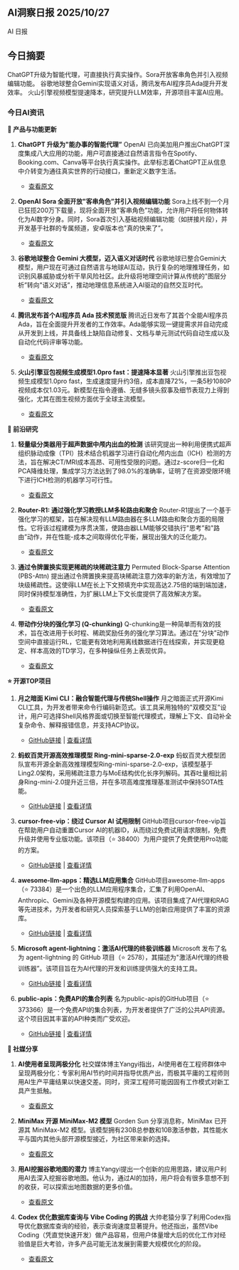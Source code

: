 ## AI洞察日报 2025/10/27

AI 日报



## 今日摘要

ChatGPT升级为智能代理，可直接执行真实操作。Sora开放客串角色并引入视频编辑功能。
谷歌地球整合Gemini实现语义对话，腾讯发布AI程序员Ada提升开发效率。
火山引擎视频模型提速降本，研究提升LLM效率，开源项目丰富AI应用。



### **今日AI资讯**

**🔄 产品与功能更新**

1.  **ChatGPT 升级为"能办事的智能代理”**
    OpenAI 已向美加用户推出ChatGPT深度集成八大应用的功能，用户可直接通过自然语言指令在Spotify、Booking.com、Canva等平台执行真实操作。此举标志着ChatGPT正从信息中介转变为通往真实世界的行动接口，重新定义数字生活。
    - [查看原文](https://www.aibase.com/zh/news/22283)

2.  **OpenAI Sora 全面开放"客串角色”并引入视频编辑功能**
    Sora上线不到一个月已狂揽200万下载量，现将全面开放"客串角色”功能，允许用户将任何物体转化为AI数字分身。同时，Sora首次引入基础视频编辑功能（如拼接片段），并开发基于社群的专属频道，安卓版本也"真的快来了”。
    - [查看原文](https://www.aibase.com/zh/news/22282)

3.  **谷歌地球整合 Gemini 大模型，迈入语义对话时代**
    谷歌地球已整合Gemini大模型，用户现在可通过自然语言与地球AI互动，执行复杂的地理推理任务，如识别风暴威胁或分析干旱风险社区。此升级将地理空间计算从传统的"图层分析”转向"语义对话”，推动地理信息系统进入AI驱动的自然交互时代。
    - [查看原文](https://www.aibase.com/zh/news/22281)

4.  **腾讯发布首个AI程序员 Ada 技术预览版**
    腾讯近日发布了其首个全能AI程序员Ada，旨在全面提升开发者的工作效率。Ada能够实现一键提需求并自动完成从开发到上线，并具备线上缺陷自动修复、文档与单元测试代码自动生成以及自动化代码评审等功能。
    - [查看原文](https://www.aibase.com/zh/news/22280)

5.  **火山引擎豆包视频生成模型1.0pro fast：提速降本显著**
    火山引擎推出豆包视频生成模型1.0pro fast，生成速度提升约3倍，成本直降72%，一条5秒1080P视频成本仅1.03元。新模型在指令遵循、无缝多镜头叙事及细节表现力上得到强化，尤其在图生视频方面优于全球主流模型。
    - [查看原文](https://www.aibase.com/zh/news/22276)

**🔬 前沿研究**

1.  **轻量级分类器用于超声数据中颅内出血的检测**
    该研究提出一种利用便携式超声组织脉动成像（TPI）技术结合机器学习进行自动化颅内出血（ICH）检测的方法，旨在解决CT/MRI成本高昂、可用性受限的问题。通过z-score归一化和PCA降维处理，集成学习方法达到了98.0%的准确率，证明了在资源受限环境下进行ICH检测的机器学习可行性。
    - [查看原文](https://arxiv.org/abs/2510.20857)

2.  **Router-R1: 通过强化学习教授LLM多轮路由和聚合**
    Router-R1提出了一个基于强化学习的框架，旨在解决现有LLM路由器在多LLM路由和聚合方面的局限性。它将该过程建模为序贯决策，使路由器LLM能够交错执行"思考”和"路由”动作，并在性能-成本之间取得优化平衡，展现出强大的泛化能力。
    - [查看原文](https://arxiv.org/abs/2506.09033)

3.  **通过令牌置换实现更稀疏的块稀疏注意力**
    Permuted Block-Sparse Attention (PBS-Attn) 提出通过令牌置换来提高块稀疏注意力效率的新方法，有效增加了块级稀疏性。这使得LLM在长上下文预填充中实现高达2.75倍的端到端加速，同时保持模型准确性，为扩展LLM上下文长度提供了高效解决方案。
    - [查看原文](https://arxiv.org/abs/2510.21270)

4.  **带动作分块的强化学习 (Q-chunking)**
    Q-chunking是一种简单而有效的技术，旨在改进用于长时程、稀疏奖励任务的强化学习算法。通过在"分块”动作空间中直接运行RL，它能更有效地利用离线数据进行在线探索，并实现更稳定、样本高效的TD学习，在多种操纵任务上表现优异。
    - [查看原文](https://arxiv.org/abs/2507.07969)

**⭐ 开源TOP项目**

1.  **月之暗面 Kimi CLI：融合智能代理与传统Shell操作**
    月之暗面正式开源Kimi CLI工具，为开发者带来命令行编码新范式。该工具采用独特的"双模交互”设计，用户可选择Shell风格界面或切换至智能代理模式，理解上下文、自动补全复杂命令、解释报错信息，并支持ACP协议。
    - [GitHub链接](https://www.aibase.com/zh/news/22278) | [查看详情](https://www.aibase.com/zh/news/22278)

2.  **蚂蚁百灵开源高效推理模型 Ring-mini-sparse-2.0-exp**
    蚂蚁百灵大模型团队宣布开源全新高效推理模型Ring-mini-sparse-2.0-exp，该模型基于Ling2.0架构，采用稀疏注意力与MoE结构优化长序列解码。其吞吐量相比前身Ring-mini-2.0提升近三倍，并在多项高难度推理基准测试中保持SOTA性能。
    - [GitHub链接](https://www.aibase.com/zh/news/22279) | [查看详情](https://www.aibase.com/zh/news/22279)

3.  **cursor-free-vip：绕过 Cursor AI 试用限制**
    GitHub项目cursor-free-vip旨在帮助用户自动重置Cursor AI的机器ID，从而绕过免费试用请求限制，免费升级并使用专业版功能。该项目（⭐ 38400）为用户提供了免费使用Pro功能的方案。
    - [GitHub链接](https://github.com/yeongpin/cursor-free-vip) | [查看详情](https://github.com/yeongpin/cursor-free-vip)

4.  **awesome-llm-apps：精选LLM应用集合**
    GitHub项目awesome-llm-apps（⭐ 73384）是一个出色的LLM应用程序集合，汇集了利用OpenAI、Anthropic、Gemini及各种开源模型构建的应用。该项目集成了AI代理和RAG等先进技术，为开发者和研究人员探索基于LLM的创新应用提供了丰富的资源库。
    - [GitHub链接](https://github.com/Shubhamsaboo/awesome-llm-apps) | [查看详情](https://github.com/Shubhamsaboo/awesome-llm-apps)

5.  **Microsoft agent-lightning：激活AI代理的终极训练器**
    Microsoft 发布了名为 agent-lightning 的 GitHub 项目（⭐ 2578），其描述为"激活AI代理的终极训练器”。该项目旨在为AI代理的开发和训练提供强大的支持工具。
    - [GitHub链接](https://github.com/microsoft/agent-lightning) | [查看详情](https://github.com/microsoft/agent-lightning)

6.  **public-apis：免费API的集合列表**
    名为public-apis的GitHub项目（⭐ 373366）是一个免费API的集合列表，为开发者提供了广泛的公共API资源。这个项目因其丰富的API种类而广受欢迎。
    - [GitHub链接](https://github.com/public-apis/public-apis) | [查看详情](https://github.com/public-apis/public-apis)

**📱 社媒分享**

1.  **AI使用者呈现两极分化**
    社交媒体博主Yangyi指出，AI使用者在工程师群体中呈现两极分化：专家利用AI节约时间并指导优质产出，而极其平庸的工程师则用AI生产平庸结果以快速交差。同时，资深工程师可能因固有工作模式对新工具产生抵触。
    - [查看原文](https://x.com/Yangyixxxx/status/1982705939045384617)

2.  **MiniMax 开源 MiniMax-M2 模型**
    Gorden Sun 分享消息称，MiniMax 已开源其 MiniMax-M2 模型。该模型拥有230B总参数和10B激活参数，其性能水平与国内其他头部开源模型接近，为社区带来新的选择。
    - [查看原文](https://x.com/Gorden_Sun/status/1982696584090710045)

3.  **用AI挖掘谷歌地图的潜力**
    博主Yangyi提出一个创新的应用思路，建议用户利用AI去深入挖掘谷歌地图。他认为，通过AI的加持，用户将会有很多意想不到的收获，可以探索出地图数据的更多价值。
    - [查看原文](https://x.com/Yangyixxxx/status/1982695564631494832)

4.  **Codex 优化数据库查询与 Vibe Coding 的挑战**
    大帅老猿分享了利用Codex指导优化数据库查询的经验，表示查询速度显著提升。他还指出，虽然Vibe Coding（凭直觉快速开发）做产品容易，但用户体量增大后的优化工作对经验值是巨大考验，许多产品可能无法发展到需要大规模优化的阶段。
    - [查看原文](https://x.com/ezshine/status/1982681702582632687)